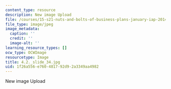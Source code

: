 ```yaml
---
content_type: resource
description: New image Upload
file: /courses/15-s21-nuts-and-bolts-of-business-plans-january-iap-2014/1f26a556e760481792d92a3349aa4982_4.2._slide_34.jpg
file_type: image/jpeg
image_metadata:
  caption: ''
  credit: ''
  image-alt: ''
learning_resource_types: []
ocw_type: OCWImage
resourcetype: Image
title: 4.2._slide_34.jpg
uid: 1f26a556-e760-4817-92d9-2a3349aa4982
---
```

New image Upload